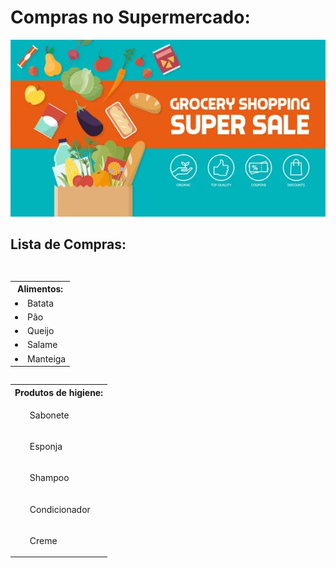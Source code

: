 
<h1> Compras no Supermercado: </h1>
<p align="center"> <img src="/assets/banner.jpg" alt="lista_sup" /> </p>

## Lista de Compras:
<p>
<table>

<p>
<table style="float:right">
<tr><th> Alimentos:</th><tr>
<tr><td><li> Batata</li></td></tr>
<tr><td><li> Pão</li></td></tr>
<tr><td><li> Queijo</li></td></tr>
<tr><td><li> Salame</li></td></tr>
<tr><td><li> Manteiga</li></td></tr>
</table>
</p>

<p>
<table style="float:left">
<tr><th> Produtos de higiene:</th><tr>
<tr><td><ul> Sabonete</ul></td></tr>
<tr><td><ul> Esponja</ul></td></tr>
<tr><td><ul> Shampoo</ul></td></tr>
<tr><td><ul> Condicionador</ul></td></tr>
<tr><td><ul> Creme</ul></td></tr>
</table>
</p>



